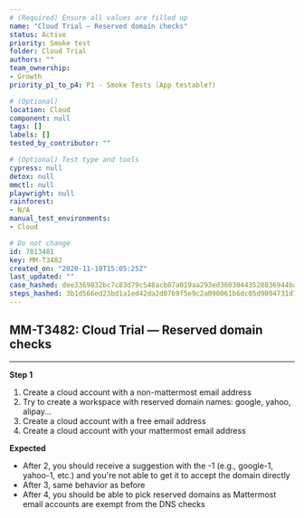 ```yaml
---
# (Required) Ensure all values are filled up
name: "Cloud Trial — Reserved domain checks"
status: Active
priority: Smoke test
folder: Cloud Trial
authors: ""
team_ownership: 
- Growth
priority_p1_to_p4: P1 - Smoke Tests (App testable?)

# (Optional)
location: Cloud
component: null
tags: []
labels: []
tested_by_contributor: ""

# (Optional) Test type and tools
cypress: null
detox: null
mmctl: null
playwright: null
rainforest: 
- N/A
manual_test_environments: 
- Cloud

# Do not change
id: 7813481
key: MM-T3482
created_on: "2020-11-10T15:05:25Z"
last_updated: ""
case_hashed: dee3369832bc7c83d79c548acb07a019aa293ed36030443528836944bad24c0537cafccc9a3345877aa0a3f5ed0883df
steps_hashed: 3b1d566ed23bd1a1ed42da2d0769f5e9c2a090061b6dc05d9094731d7ea7282ee1fe1b53bdfc167fa4f94f4464577215
---
```


<!-- (Auto-generated) Based on frontmatter's "key" and "name" -->

## MM-T3482: Cloud Trial — Reserved domain checks

---

**Step 1**

1. Create a cloud account with a non-mattermost email address
2. Try to create a workspace with reserved domain names: google, yahoo, alipay...
3. Create a cloud account with a free email address
4. Create a cloud account with your mattermost email address

**Expected**

- After 2, you should receive a suggestion with the -1 (e.g., google-1, yahoo-1, etc.) and you're not able to get it to accept the domain directly
- After 3, same behavior as before
- After 4, you should be able to pick reserved domains as Mattermost email accounts are exempt from the DNS checks
